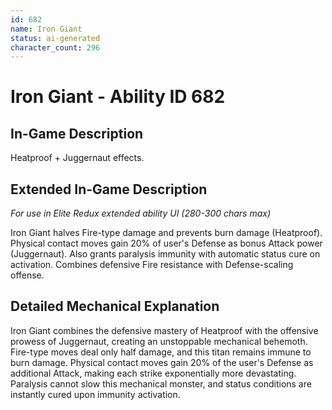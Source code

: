 ```yaml
---
id: 682
name: Iron Giant
status: ai-generated
character_count: 296
---
```


# Iron Giant - Ability ID 682

## In-Game Description
Heatproof + Juggernaut effects.

## Extended In-Game Description
*For use in Elite Redux extended ability UI (280-300 chars max)*

Iron Giant halves Fire-type damage and prevents burn damage (Heatproof). Physical contact moves gain 20% of user's Defense as bonus Attack power (Juggernaut). Also grants paralysis immunity with automatic status cure on activation. Combines defensive Fire resistance with Defense-scaling offense.

## Detailed Mechanical Explanation

Iron Giant combines the defensive mastery of Heatproof with the offensive prowess of Juggernaut, creating an unstoppable mechanical behemoth. Fire-type moves deal only half damage, and this titan remains immune to burn damage. Physical contact moves gain 20% of the user's Defense as additional Attack, making each strike exponentially more devastating. Paralysis cannot slow this mechanical monster, and status conditions are instantly cured upon immunity activation.